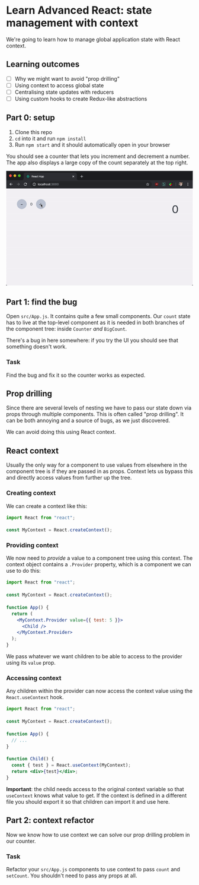 # Learn Advanced React: state management with context

We're going to learn how to manage global application state with React context.

## Learning outcomes

- [ ] Why we might want to avoid "prop drilling"
- [ ] Using context to access global state
- [ ] Centralising state updates with reducers
- [ ] Using custom hooks to create Redux-like abstractions

## Part 0: setup

1. Clone this repo
1. `cd` into it and run `npm install`
1. Run `npm start` and it should automatically open in your browser

You should see a counter that lets you increment and decrement a number. The app also displays a large copy of the count separately at the top right.

![](./screenshots/counter.gif)

## Part 1: find the bug

Open `src/App.js`. It contains quite a few small components. Our `count` state has to live at the top-level component as it is needed in both branches of the component tree: inside `Counter` _and_ `BigCount`.

There's a bug in here somewhere: if you try the UI you should see that something doesn't work.

### Task

Find the bug and fix it so the counter works as expected.

## Prop drilling

Since there are several levels of nesting we have to pass our state down via props through multiple components. This is often called "prop drilling". It can be both annoying and a source of bugs, as we just discovered.

We can avoid doing this using React context.

## React context

Usually the only way for a component to use values from elsewhere in the component tree is if they are passed in as props. Context lets us bypass this and directly access values from further up the tree.

### Creating context

We can create a context like this:

```jsx
import React from "react";

const MyContext = React.createContext();
```

### Providing context

We now need to _provide_ a value to a component tree using this context. The context object contains a `.Provider` property, which is a component we can use to do this:

```jsx
import React from "react";

const MyContext = React.createContext();

function App() {
  return (
    <MyContext.Provider value={{ test: 5 }}>
      <Child />
    </MyContext.Provider>
  );
}
```

We pass whatever we want children to be able to access to the provider using its `value` prop.

### Accessing context

Any children within the provider can now access the context value using the `React.useContext` hook.

```jsx
import React from "react";

const MyContext = React.createContext();

function App() {
  // ...
}

function Child() {
  const { test } = React.useContext(MyContext);
  return <div>{test}</div>;
}
```

**Important**: the child needs access to the original context variable so that `useContext` knows what value to get. If the context is defined in a different file you should export it so that children can import it and use here.

## Part 2: context refactor

Now we know how to use context we can solve our prop drilling problem in our counter.

### Task

Refactor your `src/App.js` components to use context to pass `count` and `setCount`. You shouldn't need to pass any props at all.
